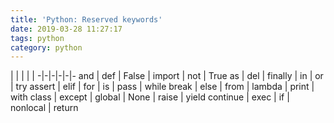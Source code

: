 ```yaml
---
title: 'Python: Reserved keywords'
date: 2019-03-28 11:27:17
tags: python
category: python
---
```


 | | | | | 
-|-|-|-|-|-
and | def | False | import | not | True
as | del | finally | in | or | try
assert | elif | for | is | pass | while
break | else | from | lambda | print | with
class | except | global | None | raise | yield
continue | exec | if | nonlocal | return